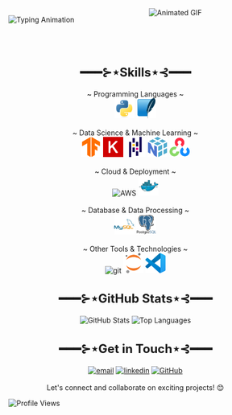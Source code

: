 <img align="right" src="https://mir-s3-cdn-cf.behance.net/project_modules/disp/601014116770475.6068beff4640a.gif" alt="Animated GIF" width="225">

<p>
<img src="https://readme-typing-svg.herokuapp.com/?font=Fira+Code&size=16&pause=800&color=8A2BE2&center=true&vCenter=true&random=true&width=600&height=101&lines=Hello!+I'm+Valentina+Sanchez💜;°˖✧+Passionate+about+AI+✧˖°.;✧˖Always+learning+new+things✧˖" alt="Typing Animation">
</p><br>

<br>

<h2 align="center" style="font-size: 24px;">━━━⊱⋆Skills⋆⊰━━━</h2>

<p align="center"> 
   ~ Programming Languages ~<br>
   <img src="https://raw.githubusercontent.com/devicons/devicon/master/icons/python/python-original.svg" alt="python" width="40" height="40"/>       
   <img src="https://raw.githubusercontent.com/devicons/devicon/master/icons/sqlite/sqlite-original.svg" alt="sql" width="40" height="40"/> 
   <br><br>
   ~ Data Science & Machine Learning ~<br>
   <img src="https://raw.githubusercontent.com/devicons/devicon/master/icons/tensorflow/tensorflow-original.svg" alt="tensorflow" width="40" height="40"/> 
   <img src="https://raw.githubusercontent.com/devicons/devicon/master/icons/keras/keras-original.svg" alt="keras" width="40" height="40"/> 
   <img src="https://raw.githubusercontent.com/devicons/devicon/2ae2a900d2f041da66e950e4d48052658d850630/icons/pandas/pandas-original.svg" alt="pandas" width="40" height="40"/> 
   <img src="https://raw.githubusercontent.com/devicons/devicon/master/icons/numpy/numpy-original.svg" alt="numpy" width="40" height="40"/> 
   <img src="https://raw.githubusercontent.com/devicons/devicon/master/icons/opencv/opencv-original.svg" alt="opencv" width="40" height="40"/> 
   <br><br>
   ~ Cloud & Deployment ~<br>
   <img src="https://upload.wikimedia.org/wikipedia/commons/9/93/Amazon_Web_Services_Logo.svg" alt="AWS" width="40" height="40"/> 
   <img src="https://raw.githubusercontent.com/devicons/devicon/master/icons/docker/docker-original.svg" alt="Docker" width="40" height="40"/> 
   <br><br>
   ~ Database & Data Processing ~<br>
   <img src="https://raw.githubusercontent.com/devicons/devicon/master/icons/mysql/mysql-original-wordmark.svg" alt="mysql" width="40" height="40"/> 
   <img src="https://raw.githubusercontent.com/devicons/devicon/master/icons/postgresql/postgresql-original-wordmark.svg" alt="postgresql" width="40" height="40"/> 
   <br><br>
   ~ Other Tools & Technologies ~<br>
   <img src="https://www.vectorlogo.zone/logos/git-scm/git-scm-icon.svg" alt="git" width="40" height="40"/> 
   <img src="https://raw.githubusercontent.com/devicons/devicon/master/icons/jupyter/jupyter-original.svg" alt="jupyter" width="40" height="40"/> 
   <img src="https://raw.githubusercontent.com/devicons/devicon/master/icons/vscode/vscode-original.svg" alt="vscode" width="40" height="40"/> 
</p>

<h2 align="center" style="font-size: 24px;">━━━⊱⋆GitHub Stats⋆⊰━━━</h2>

<div align="center">
  <img src="https://github-readme-stats.vercel.app/api?username=vsancnaj&show_icons=true&theme=midnight-purple&bg_color=00000000&rank_icon=github&text_color=AE6DEB" alt="GitHub Stats">
  <img src="https://github-readme-stats.vercel.app/api/top-langs/?username=vsancnaj&layout=compact&theme=midnight-purple&bg_color=00000000&text_color=AE6DEB" alt="Top Languages">
<!--   <img src="https://github-readme-streak-stats.herokuapp.com/?user=vsancnaj&background=00000000&theme=midnight-purple&dates=AE6DEB" alt="Streak Stats"> -->
</div>

<h2 align="center" style="font-size: 24px;">━━━⊱⋆Get in Touch⋆⊰━━━</h2>
<p align="center">
  <a href="mailto:vsanchezn.cs@gmail.com"><img src="https://img.icons8.com/color/48/000000/gmail.png" alt="email"/></a>
  <a href="https://www.linkedin.com/in/valentinasanchez00/"><img src="https://img.icons8.com/color/48/000000/linkedin.png" alt="linkedin"/></a>
  <a href="https://github.com/vsancnaj"><img src="https://img.icons8.com/material-outlined/48/000000/github.png" alt="GitHub"/></a>
   <br><br>
   Let's connect and collaborate on exciting projects! 😊
</p>

![Profile Views](https://komarev.com/ghpvc/?username=vsancnaj)
